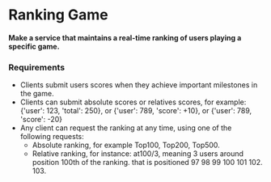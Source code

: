 # Ranking Game

#### Make a service that maintains a real-time ranking of users playing a specific game.

### Requirements

- Clients submit users scores when they achieve important milestones in the game.
- Clients can submit absolute scores or relatives scores, for example:{'user': 123, 'total': 250}, or {'user': 789, 'score': +10}, or {'user': 789, 'score': -20}
- Any client can request the ranking at any time, using one of the following requests:
    - Absolute ranking, for example Top100, Top200, Top500.
    - Relative ranking, for instance: at100/3, meaning 3 users around position 100th of the ranking. that is positioned 97 98 99 100 101 102. 103.
